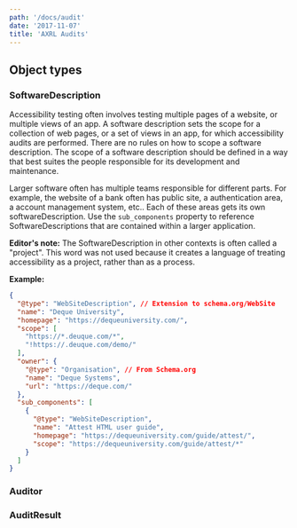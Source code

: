 ```yaml
---
path: '/docs/audit'
date: '2017-11-07'
title: 'AXRL Audits'
---
```


## Object types

### SoftwareDescription

Accessibility testing often involves testing multiple pages of a website, or multiple views of an app. A software description sets the scope for a collection of web pages, or a set of views in an app, for which accessibility audits are performed. There are no rules on how to scope a software description. The scope of a software description should be defined in a way that best suites the people responsible for its development and maintenance.

Larger software often has multiple teams responsible for different parts. For example, the website of a bank often has public site, a authentication area, a account management system, etc.. Each of these areas gets its own softwareDescription. Use the `sub_components` property to reference SoftwareDescriptions that are contained within a larger application.

**Editor's note:** The SoftwareDescription in other contexts is often called a "project". This word was not used because it creates a language of treating accessibility as a project, rather than as a process.

**Example:**

```json
{
  "@type": "WebSiteDescription", // Extension to schema.org/WebSite
  "name": "Deque University",
  "homepage": "https://dequeuniversity.com/",
  "scope": [
    "https://*.deuque.com/*",
    "!https://.deuque.com/demo/"
  ],
  "owner": {
    "@type": "Organisation", // From Schema.org
    "name": "Deque Systems",
    "url": "https://deque.com/"
  },
  "sub_components": [
    {
      "@type": "WebSiteDescription",
      "name": "Attest HTML user guide",
      "homepage": "https://dequeuniversity.com/guide/attest/",
      "scope": "https://dequeuniversity.com/guide/attest/*"
    }
  ]
}
```

### Auditor

### AuditResult
